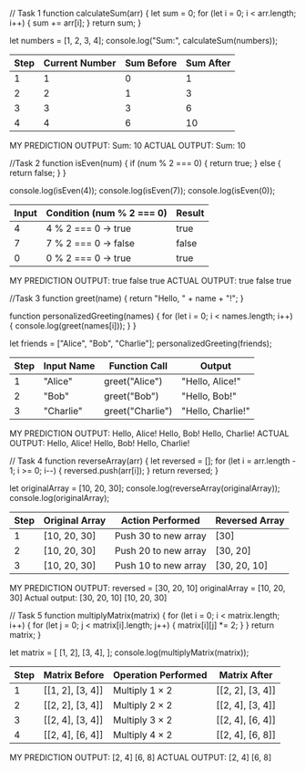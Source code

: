 // Task 1
function calculateSum(arr) {
  let sum = 0;
  for (let i = 0; i < arr.length; i++) {
    sum += arr[i];
  }
  return sum;
}

let numbers = [1, 2, 3, 4];
console.log("Sum:", calculateSum(numbers));

| Step | Current Number | Sum Before | Sum After |
|------|---------------|------------|-----------|
| 1    | 1             | 0          | 1         |
| 2    | 2             | 1          | 3         |
| 3    | 3             | 3          | 6         |
| 4    | 4             | 6          | 10        |

MY PREDICTION OUTPUT: Sum: 10
ACTUAL OUTPUT: Sum: 10

//Task 2
function isEven(num) {
  if (num % 2 === 0) {
    return true;
  } else {
    return false;
  }
}

console.log(isEven(4));
console.log(isEven(7));
console.log(isEven(0));

| Input | Condition (num % 2 === 0) | Result |
|-------|---------------------------|--------|
| 4     | 4 % 2 === 0 → true        | true   |
| 7     | 7 % 2 === 0 → false       | false  |
| 0     | 0 % 2 === 0 → true        | true   |

MY PREDICTION OUTPUT:
true
false
true
ACTUAL OUTPUT:
true
false
true

//Task 3
function greet(name) {
  return "Hello, " + name + "!";
}

function personalizedGreeting(names) {
  for (let i = 0; i < names.length; i++) {
    console.log(greet(names[i]));
  }
}

let friends = ["Alice", "Bob", "Charlie"];
personalizedGreeting(friends);

| Step | Input Name | Function Call   | Output           |
|------|-----------|----------------|------------------|
| 1    | "Alice"   | greet("Alice")  | "Hello, Alice!"  |
| 2    | "Bob"     | greet("Bob")    | "Hello, Bob!"    |
| 3    | "Charlie" | greet("Charlie")| "Hello, Charlie!"|

MY PREDICTION OUTPUT:
Hello, Alice!
Hello, Bob!
Hello, Charlie!
ACTUAL OUTPUT:
Hello, Alice!
Hello, Bob!
Hello, Charlie!

// Task 4
function reverseArray(arr) {
  let reversed = [];
  for (let i = arr.length - 1; i >= 0; i--) {
    reversed.push(arr[i]);
  }
  return reversed;
}

let originalArray = [10, 20, 30];
console.log(reverseArray(originalArray));
console.log(originalArray);

| Step | Original Array | Action Performed  | Reversed Array |
|------|---------------|------------------|---------------|
| 1    | [10, 20, 30]  | Push 30 to new array | [30]          |
| 2    | [10, 20, 30]  | Push 20 to new array | [30, 20]      |
| 3    | [10, 20, 30]  | Push 10 to new array | [30, 20, 10]  |

MY PREDICTION OUTPUT:
reversed = [30, 20, 10]
originalArray = [10, 20, 30]
Actual output:
[30, 20, 10]
[10, 20, 30]

// Task 5
function multiplyMatrix(matrix) {
  for (let i = 0; i < matrix.length; i++) {
    for (let j = 0; j < matrix[i].length; j++) {
      matrix[i][j] *= 2;
    }
  }
  return matrix;
}

let matrix = [
  [1, 2],
  [3, 4],
];
console.log(multiplyMatrix(matrix));

| Step | Matrix Before | Operation Performed | Matrix After  |
|------|--------------|--------------------|--------------|
| 1    | [[1, 2], [3, 4]] | Multiply 1 × 2 | [[2, 2], [3, 4]] |
| 2    | [[2, 2], [3, 4]] | Multiply 2 × 2 | [[2, 4], [3, 4]] |
| 3    | [[2, 4], [3, 4]] | Multiply 3 × 2 | [[2, 4], [6, 4]] |
| 4    | [[2, 4], [6, 4]] | Multiply 4 × 2 | [[2, 4], [6, 8]] |

MY PREDICTION OUTPUT:
[2, 4]
[6, 8]
ACTUAL OUTPUT:
[2, 4]
[6, 8]

